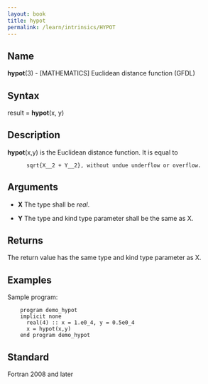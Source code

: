 ```yaml
---
layout: book
title: hypot
permalink: /learn/intrinsics/HYPOT
---
```

## __Name__

__hypot__(3) - \[MATHEMATICS\] Euclidean distance function
(GFDL)

## __Syntax__

result = __hypot__(x, y)

## __Description__

__hypot__(x,y) is the Euclidean distance function. It is equal to

```
      sqrt{X__2 + Y__2}, without undue underflow or overflow.
```

## __Arguments__

  - __X__
    The type shall be _real_.

  - __Y__
    The type and kind type parameter shall be the same as X.

## __Returns__

The return value has the same type and kind type parameter as X.

## __Examples__

Sample program:

```
    program demo_hypot
    implicit none
      real(4) :: x = 1.e0_4, y = 0.5e0_4
      x = hypot(x,y)
    end program demo_hypot
```

## __Standard__

Fortran 2008 and later
